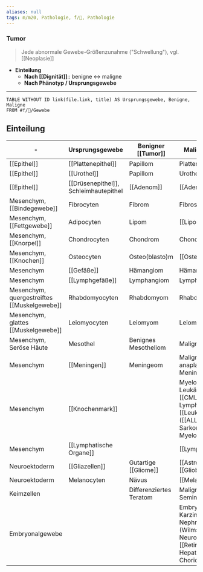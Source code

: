 ```yaml
---
aliases: null
tags: m/m20, Pathologie, f/🦀, Pathologie
---
```

### Tumor
> Jede abnormale Gewebe-Größenzunahme ("Schwellung"), vgl. [[Neoplasie]]
- **Einteilung**
	- **Nach [[Dignität]]**:: benigne ↔ maligne
	- **Nach Phänotyp / Ursprungsgewebe**
---
```dataview
TABLE WITHOUT ID link(file.link, title) AS Ursprungsgewebe, Benigne, Maligne
FROM #f/🔬/Gewebe 
```


## Einteilung
-|Ursprungsgewebe|Benigner [[Tumor]]|Maligner [[Tumor]]
-|-|-|-
[[Epithel]]|[[Plattenepithel]]|Papillom|Plattenepithelkarzinom
[[Epithel]]|[[Urothel]]|Papillom|Urothelkarzinom
[[Epithel]]|[[Drüsenepithel]], Schleimhautepithel|[[Adenom]]|[[Adenokarzinom]]
Mesenchym, [[Bindegewebe]]|Fibrocyten|Fibrom|Fibrosarkom
Mesenchym, [[Fettgewebe]]|Adipocyten|Lipom|[[Liposarkom]]
Mesenchym, [[Knorpel]]|Chondrocyten|Chondrom|Chondrosarkom
Mesenchym, [[Knochen]]|Osteocyten|Osteo(blasto)m|[[Osteosarkom]]
Mesenchym|[[Gefäße]]|Hämangiom|Hämangiosarkom
Mesenchym|[[Lymphgefäße]]|Lymphangiom|Lymphangiosarkom
Mesenchym, quergestreiftes [[Muskelgewebe]]|Rhabdomyocyten|Rhabdomyom|Rhabdomyosarkom
Mesenchym, glattes [[Muskelgewebe]]|Leiomyocyten|Leiomyom|Leiomyosarkom
Mesenchym, Seröse Häute|Mesothel|Benignes Mesotheliom|Malignes Mesotheliom
Mesenchym|[[Meningen]]|Meningeom|Malignes anaplastisches Meningeom
Mesenchym|[[Knochenmark]]||Myeloische Leukämien ([[AML]], [[CML]]), Lymphatische [[Leukämie]] ([[ALL]]), [[Ewing-Sarkom]], [[Multiples Myelom]] 
Mesenchym|[[Lymphatische Organe]]||[[Lymphom]]
Neuroektoderm|[[Gliazellen]]|Gutartige [[Gliome]]|[[Astrocytom]], [[Glioblastom]]
Neuroektoderm|Melanocyten|Nävus|[[Melanom]]
Keimzellen||Differenziertes Teratom|Malignes Teratom, Seminom
Embryonalgewebe|||Embryonales Karzinom, Nephroblastom (Wilms), Neuroblastom, [[Retinoblastom]], Hepatoblastom, Chorionkarzinom